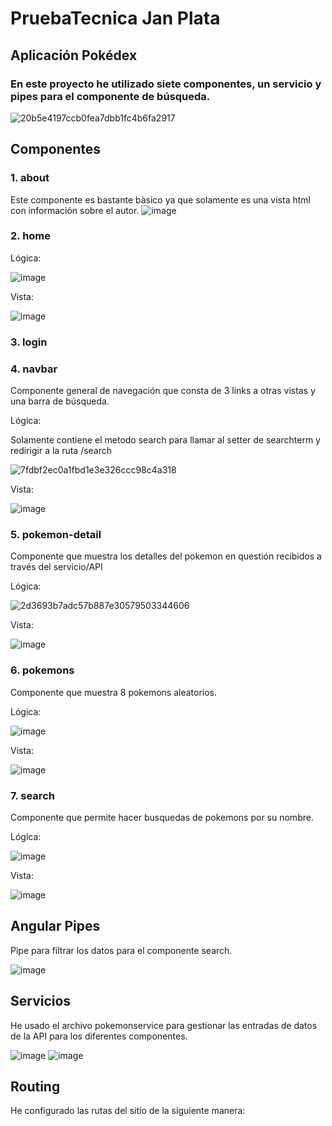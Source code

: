 # PruebaTecnica Jan Plata

## Aplicación Pokédex

### En este proyecto he utilizado siete componentes, un servicio y pipes para el componente de búsqueda.
![20b5e4197ccb0fea7dbb1fc4b6fa2917](https://github.com/GitJanPlata/jpg-fe-gc-PruebaTecnica/assets/96839905/630bc313-c261-49e1-a354-3fc3511b96c0)

## Componentes 

### 1. about
Este componente es bastante bàsico ya que solamente es una vista html con información sobre el autor.
![image](https://github.com/GitJanPlata/jpg-fe-gc-PruebaTecnica/assets/96839905/3bdc58b7-2851-4040-beba-4ac0b61be1b0)


### 2. home

Lógica:

![image](https://github.com/GitJanPlata/jpg-fe-gc-PruebaTecnica/assets/96839905/b79de28b-3ecf-4b88-b868-d993502e527f)

Vista:

![image](https://github.com/GitJanPlata/jpg-fe-gc-PruebaTecnica/assets/96839905/df44d130-763a-47b6-97fd-471f87125614)


### 3. login  

### 4. navbar 
Componente general de navegación que consta de 3 links a otras vistas y una barra de búsqueda.

Lógica:

Solamente contiene el metodo search para llamar al setter de searchterm y redirigir a la ruta /search

![7fdbf2ec0a1fbd1e3e326ccc98c4a318](https://github.com/GitJanPlata/jpg-fe-gc-PruebaTecnica/assets/96839905/b3e3813d-1a85-46ff-a9aa-6beb5d625a26)

Vista:

![image](https://github.com/GitJanPlata/jpg-fe-gc-PruebaTecnica/assets/96839905/f593aee3-377c-47b1-823f-869da923b1d1)



### 5. pokemon-detail
Componente que muestra los detalles del pokemon en questión recibidos a través del servicio/API

Lógica:

![2d3693b7adc57b887e30579503344606](https://github.com/GitJanPlata/jpg-fe-gc-PruebaTecnica/assets/96839905/0dd77556-8ded-4c06-a29c-093f686b4b33)

Vista:

![image](https://github.com/GitJanPlata/jpg-fe-gc-PruebaTecnica/assets/96839905/3116a5e6-23db-4286-b0f9-4eb951b7679b)


### 6. pokemons
Componente que muestra 8 pokemons aleatorios.

Lógica:

![image](https://github.com/GitJanPlata/jpg-fe-gc-PruebaTecnica/assets/96839905/913da581-48cd-4df8-8ac1-23627a1f4ead)

Vista:

![image](https://github.com/GitJanPlata/jpg-fe-gc-PruebaTecnica/assets/96839905/035f774e-b6f3-4887-a387-7374b176326d)

### 7. search
Componente que permite hacer busquedas de pokemons por su nombre.

Lógica:

![image](https://github.com/GitJanPlata/jpg-fe-gc-PruebaTecnica/assets/96839905/c4bc5ae9-09be-4d6e-a14c-419d7a5032b4)

Vista:

![image](https://github.com/GitJanPlata/jpg-fe-gc-PruebaTecnica/assets/96839905/1df158bb-512a-40e7-95e3-4abe56043bc3)

## Angular Pipes

Pipe para filtrar los datos para el componente search.

![image](https://github.com/GitJanPlata/jpg-fe-gc-PruebaTecnica/assets/96839905/97041e7f-dbc0-4ea1-a9ef-6a2724bafb56)

## Servicios

He usado el archivo pokemonservice para gestionar las entradas de datos de la API para los diferentes componentes.

![image](https://github.com/GitJanPlata/jpg-fe-gc-PruebaTecnica/assets/96839905/634d7ec2-1889-4990-9fde-8e7b500932db)
![image](https://github.com/GitJanPlata/jpg-fe-gc-PruebaTecnica/assets/96839905/54433402-59d2-4295-8f41-f8bde904ba62)

## Routing

He configurado las rutas del sitio de la siguiente manera:



